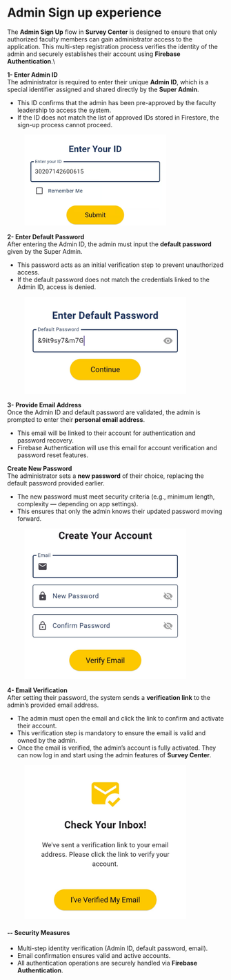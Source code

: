 # Admin Sign up experience

The **Admin Sign Up** flow in **Survey Center** is designed to ensure that only authorized faculty members can gain administrator access to the application. This multi-step registration process verifies the identity of the admin and securely establishes their account using **Firebase Authentication**.\


**1- Enter Admin ID**\
The administrator is required to enter their unique **Admin ID**, which is a special identifier assigned and shared directly by the **Super Admin**.

* This ID confirms that the admin has been pre-approved by the faculty leadership to access the system.
* If the ID does not match the list of approved IDs stored in Firestore, the sign-up process cannot proceed.

<figure><img src="../.gitbook/assets/image.png" alt="" width="329"><figcaption></figcaption></figure>

**2- Enter Default Password**\
After entering the Admin ID, the admin must input the **default password** given by the Super Admin.

* This password acts as an initial verification step to prevent unauthorized access.
* If the default password does not match the credentials linked to the Admin ID, access is denied.

<figure><img src="../.gitbook/assets/Screenshot_2025-05-09-02-08-31-950_com.example.student_questionnaire.jpg" alt="" width="375"><figcaption></figcaption></figure>

**3- Provide Email Address**\
Once the Admin ID and default password are validated, the admin is prompted to enter their **personal email address**.

* This email will be linked to their account for authentication and password recovery.
* Firebase Authentication will use this email for account verification and password reset features.

**Create New Password**\
The administrator sets a **new password** of their choice, replacing the default password provided earlier.

* The new password must meet security criteria (e.g., minimum length, complexity — depending on app settings).
* This ensures that only the admin knows their updated password moving forward.

<figure><img src="../.gitbook/assets/Screenshot_2025-05-09-02-08-44-553_com.example.student_questionnaire.jpg" alt="" width="375"><figcaption></figcaption></figure>

**4- Email Verification**\
After setting their password, the system sends a **verification link** to the admin’s provided email address.

* The admin must open the email and click the link to confirm and activate their account.
* This verification step is mandatory to ensure the email is valid and owned by the admin.
* Once the email is verified, the admin’s account is fully activated. They can now log in and start using the admin features of **Survey Center**.

<figure><img src="../.gitbook/assets/Screenshot_2025-05-09-02-09-06-956_com.example.student_questionnaire.jpg" alt="" width="375"><figcaption></figcaption></figure>

#### **-- Security Measures**&#x20;

* Multi-step identity verification (Admin ID, default password, email).
* Email confirmation ensures valid and active accounts.
* All authentication operations are securely handled via **Firebase Authentication**.
